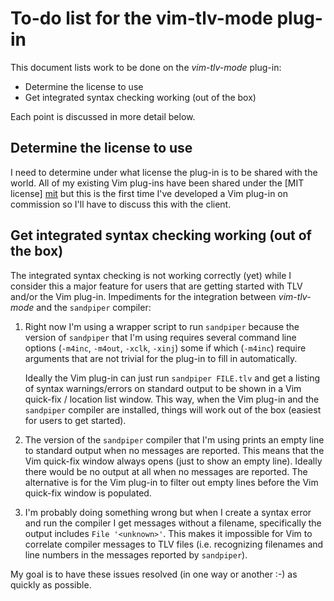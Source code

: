 # To-do list for the vim-tlv-mode plug-in

This document lists work to be done on the *vim-tlv-mode* plug-in:

 * Determine the license to use
 * Get integrated syntax checking working (out of the box)

Each point is discussed in more detail below.

## Determine the license to use

I need to determine under what license the plug-in is to be shared with the
world. All of my existing Vim plug-ins have been shared under the [MIT license]
[mit] but this is the first time I've developed a Vim plug-in on commission so
I'll have to discuss this with the client.

## Get integrated syntax checking working (out of the box)

The integrated syntax checking is not working correctly (yet) while I consider
this a major feature for users that are getting started with TLV and/or the Vim
plug-in. Impediments for the integration between *vim-tlv-mode* and the
`sandpiper` compiler:

 1. Right now I'm using a wrapper script to run `sandpiper` because the version
    of `sandpiper` that I'm using requires several command line options
    (`-m4inc`, `-m4out`, `-xclk`, `-xinj`) some if which (`-m4inc`) require
    arguments that are not trivial for the plug-in to fill in automatically.

    Ideally the Vim plug-in can just run `sandpiper FILE.tlv` and get a listing
    of syntax warnings/errors on standard output to be shown in a Vim quick-fix
    / location list window. This way, when the Vim plug-in and the `sandpiper`
    compiler are installed, things will work out of the box (easiest for users
    to get started).

 2. The version of the `sandpiper` compiler that I'm using prints an empty line
    to standard output when no messages are reported. This means that the Vim
    quick-fix window always opens (just to show an empty line). Ideally there
    would be no output at all when no messages are reported. The alternative is
    for the Vim plug-in to filter out empty lines before the Vim quick-fix
    window is populated.

 3. I'm probably doing something wrong but when I create a syntax error and run
    the compiler I get messages without a filename, specifically the output
    includes `File '<unknown>'`. This makes it impossible for Vim to correlate
    compiler messages to TLV files (i.e. recognizing filenames and line numbers
    in the messages reported by `sandpiper`).

My goal is to have these issues resolved (in one way or another :-) as quickly
as possible.

[mit]: http://en.wikipedia.org/wiki/MIT_License
